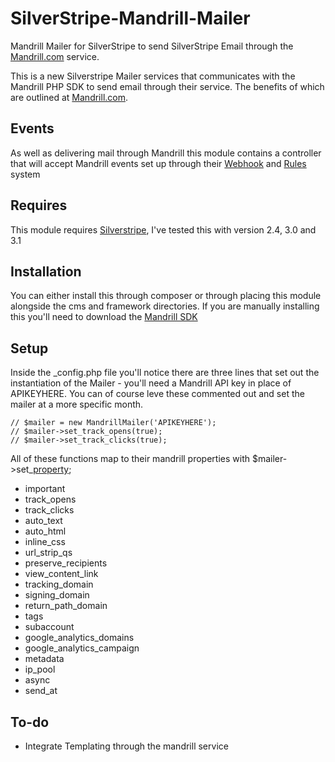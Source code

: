 SilverStripe-Mandrill-Mailer
============================

Mandrill Mailer for SilverStripe to send SilverStripe Email through the [Mandrill.com](http://www.mandrill.com) service.

This is a new Silverstripe Mailer services that communicates with the Mandrill PHP SDK to send email through their service. The benefits of which are outlined at [Mandrill.com](http://www.mandrill.com).

Events
------
As well as delivering mail through Mandrill this module contains a controller that will accept Mandrill events set up through their [Webhook](http://help.mandrill.com/entries/21738186-Introduction-to-Webhooks) and [Rules](http://help.mandrill.com/entries/25142202-Example-rules) system

Requires
--------
This module requires [Silverstripe](http://www.silverstripe.org), I've tested this with version 2.4, 3.0 and 3.1

Installation
------------
You can either install this through composer or through placing this module alongside the cms and framework directories. If you are manually installing this you'll need to download the [Mandrill SDK](https://bitbucket.org/mailchimp/mandrill-api-php)

Setup
-----

Inside the _config.php file you'll notice there are three lines that set out the instantiation of the Mailer - you'll need a Mandrill API key in place of APIKEYHERE. You can of course leve these commented out and set the mailer at a more specific month.

```
// $mailer = new MandrillMailer('APIKEYHERE');
// $mailer->set_track_opens(true);
// $mailer->set_track_clicks(true);
```

All of these functions map to their mandrill properties with
$mailer->set_[property]();

+   important
+   track_opens
+   track_clicks
+   auto_text
+   auto_html
+   inline_css
+   url_strip_qs
+   preserve_recipients
+   view_content_link
+   tracking_domain
+   signing_domain
+   return_path_domain
+   tags
+   subaccount
+   google_analytics_domains
+   google_analytics_campaign
+   metadata
+   ip_pool
+   async
+   send_at

To-do
-----
+   Integrate Templating through the mandrill service
